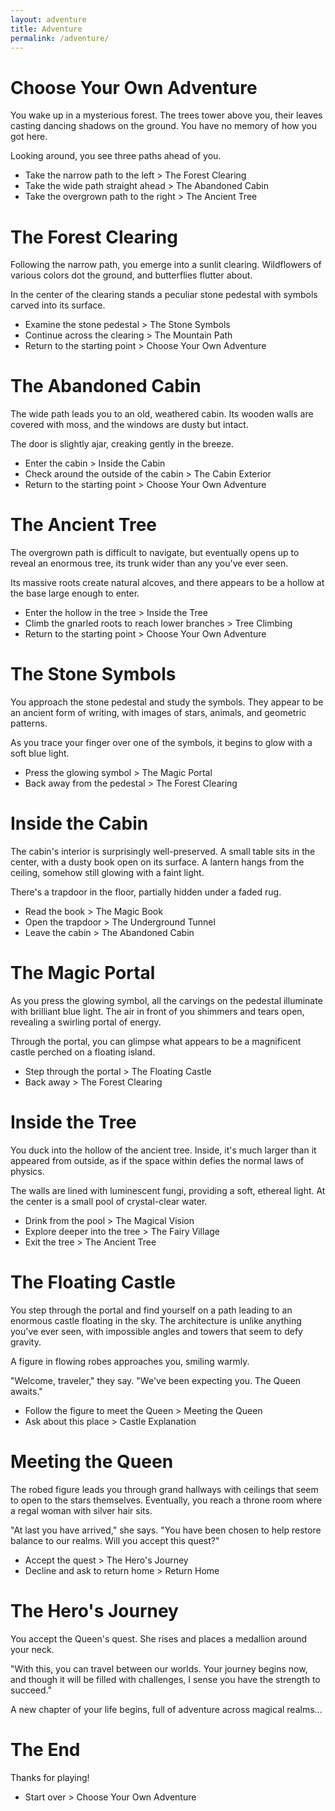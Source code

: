 ```yaml
---
layout: adventure
title: Adventure
permalink: /adventure/
---
```


# Choose Your Own Adventure

You wake up in a mysterious forest. The trees tower above you, their leaves casting dancing shadows on the ground. You have no memory of how you got here.

Looking around, you see three paths ahead of you.

* Take the narrow path to the left > The Forest Clearing
* Take the wide path straight ahead > The Abandoned Cabin
* Take the overgrown path to the right > The Ancient Tree

# The Forest Clearing

Following the narrow path, you emerge into a sunlit clearing. Wildflowers of various colors dot the ground, and butterflies flutter about.

In the center of the clearing stands a peculiar stone pedestal with symbols carved into its surface.

* Examine the stone pedestal > The Stone Symbols
* Continue across the clearing > The Mountain Path
* Return to the starting point > Choose Your Own Adventure

# The Abandoned Cabin

The wide path leads you to an old, weathered cabin. Its wooden walls are covered with moss, and the windows are dusty but intact.

The door is slightly ajar, creaking gently in the breeze.

* Enter the cabin > Inside the Cabin
* Check around the outside of the cabin > The Cabin Exterior
* Return to the starting point > Choose Your Own Adventure

# The Ancient Tree

The overgrown path is difficult to navigate, but eventually opens up to reveal an enormous tree, its trunk wider than any you've ever seen.

Its massive roots create natural alcoves, and there appears to be a hollow at the base large enough to enter.

* Enter the hollow in the tree > Inside the Tree
* Climb the gnarled roots to reach lower branches > Tree Climbing
* Return to the starting point > Choose Your Own Adventure

# The Stone Symbols

You approach the stone pedestal and study the symbols. They appear to be an ancient form of writing, with images of stars, animals, and geometric patterns.

As you trace your finger over one of the symbols, it begins to glow with a soft blue light.

* Press the glowing symbol > The Magic Portal
* Back away from the pedestal > The Forest Clearing

# Inside the Cabin

The cabin's interior is surprisingly well-preserved. A small table sits in the center, with a dusty book open on its surface. A lantern hangs from the ceiling, somehow still glowing with a faint light.

There's a trapdoor in the floor, partially hidden under a faded rug.

* Read the book > The Magic Book
* Open the trapdoor > The Underground Tunnel
* Leave the cabin > The Abandoned Cabin

# The Magic Portal

As you press the glowing symbol, all the carvings on the pedestal illuminate with brilliant blue light. The air in front of you shimmers and tears open, revealing a swirling portal of energy.

Through the portal, you can glimpse what appears to be a magnificent castle perched on a floating island.

* Step through the portal > The Floating Castle
* Back away > The Forest Clearing

# Inside the Tree

You duck into the hollow of the ancient tree. Inside, it's much larger than it appeared from outside, as if the space within defies the normal laws of physics.

The walls are lined with luminescent fungi, providing a soft, ethereal light. At the center is a small pool of crystal-clear water.

* Drink from the pool > The Magical Vision
* Explore deeper into the tree > The Fairy Village
* Exit the tree > The Ancient Tree

# The Floating Castle

You step through the portal and find yourself on a path leading to an enormous castle floating in the sky. The architecture is unlike anything you've ever seen, with impossible angles and towers that seem to defy gravity.

A figure in flowing robes approaches you, smiling warmly.

"Welcome, traveler," they say. "We've been expecting you. The Queen awaits."

* Follow the figure to meet the Queen > Meeting the Queen
* Ask about this place > Castle Explanation

# Meeting the Queen

The robed figure leads you through grand hallways with ceilings that seem to open to the stars themselves. Eventually, you reach a throne room where a regal woman with silver hair sits.

"At last you have arrived," she says. "You have been chosen to help restore balance to our realms. Will you accept this quest?"

* Accept the quest > The Hero's Journey
* Decline and ask to return home > Return Home

# The Hero's Journey

You accept the Queen's quest. She rises and places a medallion around your neck.

"With this, you can travel between our worlds. Your journey begins now, and though it will be filled with challenges, I sense you have the strength to succeed."

A new chapter of your life begins, full of adventure across magical realms...

# The End 

Thanks for playing!

* Start over > Choose Your Own Adventure
